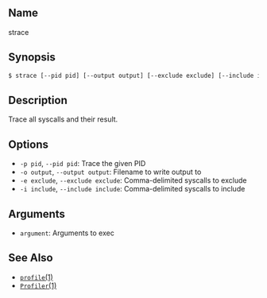 ## Name

strace

## Synopsis

```sh
$ strace [--pid pid] [--output output] [--exclude exclude] [--include include] [argument...]
```

## Description

Trace all syscalls and their result.

## Options

-   `-p pid`, `--pid pid`: Trace the given PID
-   `-o output`, `--output output`: Filename to write output to
-   `-e exclude`, `--exclude exclude`: Comma-delimited syscalls to exclude
-   `-i include`, `--include include`: Comma-delimited syscalls to include

## Arguments

-   `argument`: Arguments to exec

## See Also

-   [`profile`(1)](help://man/1/profile)
-   [`Profiler`(1)](help://man/1/Applications/Profiler)
